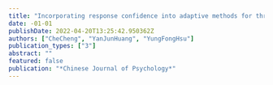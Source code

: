 ```yaml
---
title: "Incorporating response confidence into adaptive methods for threshold estimation"
date: -01-01
publishDate: 2022-04-20T13:25:42.950362Z
authors: ["CheCheng", "YanJunHuang", "YungFongHsu"]
publication_types: ["3"]
abstract: ""
featured: false
publication: "*Chinese Journal of Psychology*"
---
```


